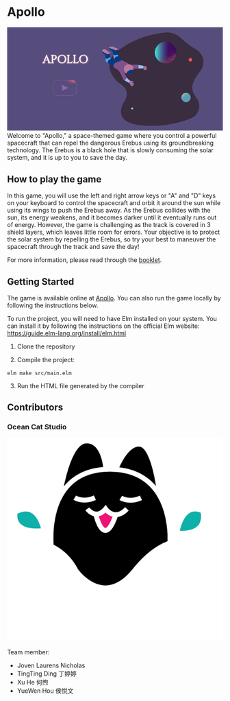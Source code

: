 # Apollo

![](doc/thumbnail.jpg)
Welcome to "Apollo," a space-themed game where you control a powerful spacecraft that can repel the dangerous Erebus using its groundbreaking technology. The Erebus is a black hole that is slowly consuming the solar system, and it is up to you to save the day.

## How to play the game

In this game, you will use the left and right arrow keys or "A" and "D" keys on your keyboard to control the spacecraft and orbit it around the sun while using its wings to push the Erebus away. As the Erebus collides with the sun, its energy weakens, and it becomes darker until it eventually runs out of energy. However, the game is challenging as the track is covered in 3 shield layers, which leaves little room for errors. Your objective is to protect the solar system by repelling the Erebus, so try your best to maneuver the spacecraft through the track and save the day!

For more information, please read through the [booklet](https://focs.ji.sjtu.edu.cn/silverfocs/demo/2021/p1team4/doc/booklet.pdf).

## Getting Started

The game is available online at [Apollo](https://focs.ji.sjtu.edu.cn/silverfocs/demo/2021/p1team4/). You can also run the game locally by following the instructions below.

To run the project, you will need to have Elm installed on your system. You can install it by following the instructions on the official Elm website: https://guide.elm-lang.org/install/elm.html

1. Clone the repository

2. Compile the project:

```
elm make src/main.elm
```

3. Run the HTML file generated by the compiler

## Contributors

### Ocean Cat Studio

![](assets/LogoDark.png)

Team member:

- Joven Laurens Nicholas
- TingTing Ding 丁婷婷
- Xu He 何煦
- YueWen Hou 侯悦文
